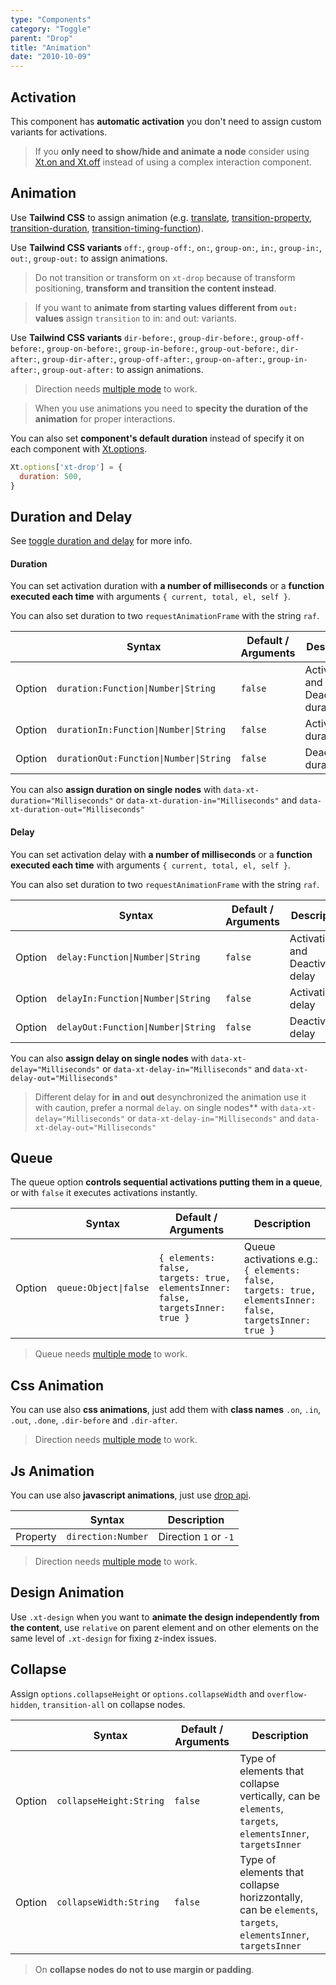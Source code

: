 ```yaml
---
type: "Components"
category: "Toggle"
parent: "Drop"
title: "Animation"
date: "2010-10-09"
---
```


## Activation

This component has **automatic activation** you don't need to assign custom variants for activations.

> If you **only need to show/hide and animate a node** consider using [Xt.on and Xt.off](/components/global/javascript#xt-on-and-xt-off) instead of using a complex interaction component.

## Animation

Use **Tailwind CSS** to assign animation (e.g. [translate](https://tailwindcss.com/docs/translate), [transition-property](https://tailwindcss.com/docs/transition-property), [transition-duration](https://tailwindcss.com/docs/transition-duration), [transition-timing-function](https://tailwindcss.com/docs/transition-timing-function)).

Use **Tailwind CSS variants** `off:`, `group-off:`, `on:`, `group-on:`, `in:`, `group-in:`, `out:`, `group-out:` to assign animations.

> Do not transition or transform on `xt-drop` because of transform positioning, **transform and transition the content instead**.

> If you want to **animate from starting values different from `out:` values** assign `transition` to in: and out: variants.

<demo>
  <demoinline src="demos/components/drop/animation">
  </demoinline>
</demo>

Use **Tailwind CSS variants** `dir-before:`, `group-dir-before:`, `group-off-before:`, `group-on-before:`, `group-in-before:`, `group-out-before:`, `dir-after:`, `group-dir-after:`, `group-off-after:`, `group-on-after:`, `group-in-after:`, `group-out-after:` to assign animations.

> Direction needs [multiple mode](/components/drop#usage-multiple) to work.

<demo>
  <demoinline src="demos/components/drop/animation-direction">
  </demoinline>
</demo>

> When you use animations you need to **specity the duration of the animation** for proper interactions.

You can also set **component's default duration** instead of specify it on each component with [Xt.options](/components/global/javascript#xt-options).

```js
Xt.options['xt-drop'] = {
  duration: 500,
}
```

## Duration and Delay

See [toggle duration and delay](/components/toggle/animation#duration-and-delay) for more info.

#### Duration

You can set activation duration with **a number of milliseconds** or a **function executed each time** with arguments `{ current, total, el, self }`.

You can also set duration to two `requestAnimationFrame` with the string `raf`.

<div class="xt-overflow-sub overflow-y-hidden overflow-x-scroll my-5 xt-my-auto w-full">

|                         | Syntax                                    | Default / Arguments                       | Description                   |
| ----------------------- | ----------------------------------------- | ----------------------------- | ----------------------------- |
| Option                  | `duration:Function\|Number\|String`                          | `false`        | Activation and Deactivation duration            |
| Option                  | `durationIn:Function\|Number\|String`                          | `false`        | Activation duration            |
| Option                  | `durationOut:Function\|Number\|String`                          | `false`        | Deactivation duration            |

</div>

You can also **assign duration on single nodes** with `data-xt-duration="Milliseconds"` or `data-xt-duration-in="Milliseconds"` and `data-xt-duration-out="Milliseconds"`

#### Delay

You can set activation delay with **a number of milliseconds** or a **function executed each time** with arguments `{ current, total, el, self }`.

You can also set duration to two `requestAnimationFrame` with the string `raf`.

<div class="xt-overflow-sub overflow-y-hidden overflow-x-scroll my-5 xt-my-auto w-full">

|                         | Syntax                                    | Default / Arguments                       | Description                   |
| ----------------------- | ----------------------------------------- | ----------------------------- | ----------------------------- |
| Option                  | `delay:Function\|Number\|String`                          | `false`        | Activation and Deactivation delay            |
| Option                  | `delayIn:Function\|Number\|String`                          | `false`        | Activation delay            |
| Option                  | `delayOut:Function\|Number\|String`                          | `false`        | Deactivation delay            |

</div>

You can also **assign delay on single nodes** with `data-xt-delay="Milliseconds"` or `data-xt-delay-in="Milliseconds"` and `data-xt-delay-out="Milliseconds"`

> Different delay for **in** and **out** desynchronized the animation use it with caution, prefer a normal `delay`.
on single nodes** with `data-xt-delay="Milliseconds"` or `data-xt-delay-in="Milliseconds"` and `data-xt-delay-out="Milliseconds"`

## Queue

The queue option **controls sequential activations putting them in a queue**, or with `false` it executes activations instantly.

<div class="xt-overflow-sub overflow-y-hidden overflow-x-scroll my-5 xt-my-auto w-full">

|                         | Syntax                                    | Default / Arguments                       | Description                   |
| ----------------------- | ----------------------------------------- | ----------------------------- | ----------------------------- |
| Option                  | `queue:Object\|false`                 | `{ elements: false, targets: true, elementsInner: false, targetsInner: true }`     | Queue activations e.g.: `{ elements: false, targets: true, elementsInner: false, targetsInner: true }`          |

</div>

> Queue needs [multiple mode](/components/drop#usage-multiple) to work.

<demo>
  <demoinline src="demos/components/drop/animation-queue">
  </demoinline>
  <demoinline src="demos/components/drop/animation-noqueue">
  </demoinline>
</demo>

## Css Animation

You can use also **css animations**, just add them with **class names** `.on`, `.in`, `.out`, `.done`, `.dir-before` and `.dir-after`.

> Direction needs [multiple mode](/components/drop#usage-multiple) to work.

<demo>
  <demoinline src="demos/components/drop/animation-css">
  </demoinline>
</demo>

## Js Animation

You can use also **javascript animations**, just use [drop api](/components/drop/api).

<div class="xt-overflow-sub overflow-y-hidden overflow-x-scroll my-5 xt-my-auto w-full">

|                         | Syntax                                    | Description                   |
| ----------------------- | ----------------------------------------- | ----------------------------- |
| Property                   | `direction:Number`       | Direction `1` or `-1`              |

</div>

> Direction needs [multiple mode](/components/drop#usage-multiple) to work.

<demo>
  <demoinline src="demos/components/drop/animation-js">
  </demoinline>
</demo>

## Design Animation

Use `.xt-design` when you want to **animate the design independently from the content**, use `relative` on parent element and on other elements on the same level of `.xt-design` for fixing z-index issues.

<demo>
  <demoinline src="demos/components/drop/animation-design">
  </demoinline>
</demo>

## Collapse

Assign `options.collapseHeight` or `options.collapseWidth` and `overflow-hidden`, `transition-all` on collapse nodes.

<div class="xt-overflow-sub overflow-y-hidden overflow-x-scroll my-5 xt-my-auto w-full">

|                         | Syntax                                    | Default / Arguments                       | Description                   |
| ----------------------- | ----------------------------------------- | ----------------------------- | ----------------------------- |
| Option                    | `collapseHeight:String`                          | `false`        | Type of elements that collapse vertically, can be `elements`, `targets`, `elementsInner`, `targetsInner`           |
| Option                    | `collapseWidth:String`                          | `false`        | Type of elements that collapse horizzontally, can be `elements`, `targets`, `elementsInner`, `targetsInner`           |

</div>

> On **collapse nodes do not to use margin or padding**.

<demo>
  <demoinline src="demos/components/drop/animation-collapse">
  </demoinline>
</demo>
